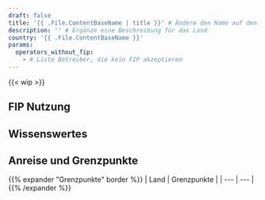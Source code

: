 ```yaml
---
draft: false
title: '{{ .File.ContentBaseName | title }}' # Ändere den Name auf den deutschen Ländernamen
description: '' # Ergänze eine Beschreibung für das Land
country: '{{ .File.ContentBaseName }}'
params:
  operators_without_fip:
    - # Liste Betreiber, die kein FIP akzeptieren
---
```


<!-- Entferne das "WIP" Snippet, wenn die Inhalte der Seite vollständig sind -->
{{< wip >}}

## FIP Nutzung

<!--
    Ein kurzer zusammenfassender Text, der folgende Fragen in dieser Reihenfolge beantworten sollte:
    - Welche FIP Fahrtkarten (FIP 50/FIP Freifahrtscheine) werden im Land anerkannt und bei welchen Bahngesellschaften?
    - Welche Besonderheiten bei der Nutzung von FIP gibt es bei den jeweiligen Bahngesellschaften? (Verlinkung zur Bahngesellschaft hinzufügen)
    - Welche Bahngesellschaften erkennen keine FIP-Fahrkarten an und wie erkennt man diese Bahngesellschaften in der Verbindungsaufkunft?
-->

## Wissenswertes

<!--
    Ein kurzer Abschnitt über die allgemeine Zugsituation im Land. Folgende Themen können bspw. behandelt werden:
    - Ausbaustand des Bahnnetzes
    - wichtige Verbindungen
    - Qualität und Zustand der Züge
    - Pünktlichkeit
    - Taktung
    - Besondere Züge/Strecken/Linien
    - Schöne Bahnhöfe
-->

## Anreise und Grenzpunkte

<!--
Nur Grenzpunkte an der Landesgrenze zu anderen Ländern. Diese sollten aufgeführt sein als Land (Bahngesellschaft) und ihre Grenzpunkte.
-->

{{% expander "Grenzpunkte" border %}}
| Land | Grenzpunkte |
| --- | --- |
{{% /expander %}}

### <Name des Nachbarlandes>

<!--
  Welche Routen kann man aus dem entsprechenden Land nutzen.
  Welche Hinweise & Empfehlungen gibt es für die Einreise aus dem Land
-->
